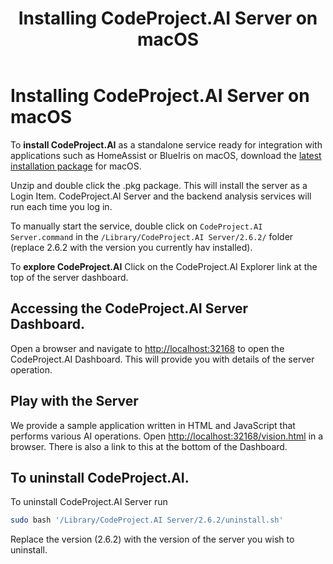 ﻿---
title: Installing CodeProject.AI Server on macOS
tags:
  - CodeProject.AI
  - macOS
---

# Installing CodeProject.AI Server on macOS

To **install CodeProject.AI** as a standalone service ready for integration with applications such as HomeAssist or BlueIris on macOS, download the 
[latest installation package](https://codeproject.github.io/codeproject.ai/latest.html) for macOS.

Unzip and double click the .pkg package. This will install the server as a Login Item. CodeProject.AI
Server and the backend analysis services will run each time you log in. 

To manually start the service, double click on `CodeProject.AI Server.command` in the
`/Library/CodeProject.AI Server/2.6.2/` folder (replace 2.6.2 with the version you currently hav
installed).

To **explore CodeProject.AI** Click on the CodeProject.AI Explorer link at the top of the server dashboard. 


## Accessing the CodeProject.AI Server Dashboard.
Open a browser and navigate to [http://localhost:32168](http://localhost:32168) to open the
CodeProject.AI Dashboard.  This will provide you with details of the server operation.

## Play with the Server
We provide a sample application written in HTML and JavaScript that performs various AI operations.
Open [http://localhost:32168/vision.html](http://localhost:32168/vision.html) in a browser. 
There is also a link to this at the bottom of the Dashboard.

## To uninstall CodeProject.AI.

To uninstall CodeProject.AI Server run

```bash
sudo bash '/Library/CodeProject.AI Server/2.6.2/uninstall.sh'
```
Replace the version (2.6.2) with the version of the server you wish to uninstall.
